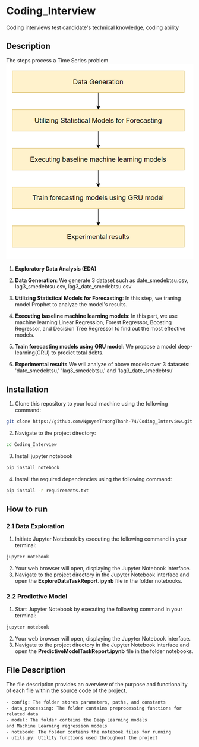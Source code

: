 # Coding_Interview
Coding interviews test candidate's technical knowledge, coding ability

## Description
The steps process a Time Series problem
![system_diagram.png](./documents/system_diagram.png)

1. **Exploratory Data Analysis (EDA)**

1. **Data Generation**: We generate 3 dataset such as date_smedebtsu.csv, lag3_smedebtsu.csv, lag3_date_smedebtsu.csv

2. **Utilizing Statistical Models for Forecasting**: In this step, we traning model Prophet to analyze the model's results.

3. **Executing baseline machine learning models**: In this part, we use machine learning Linear Regression, Forest Regressor, Boosting Regressor, and Decision Tree Regressor to find out the most effective models.

4. **Train forecasting models using GRU model**: We propose a model deep-learning(GRU) to predict total debts.

5. **Experimental results**  We will analyze of above models over 3 datasets: 'date_smedebtsu,' 'lag3_smedebtsu,' and 'lag3_date_smedebtsu'



## Installation
1. Clone this repository to your local machine using the following command:
```bash
git clone https://github.com/NguyenTruongThanh-74/Coding_Interview.git
```
2. Navigate to the project directory:
```bash
cd Coding_Interview
```
3. Install jupyter notebook
```bash
pip install notebook
```
4. Install the required dependencies using the following command:
```bash
pip install -r requirements.txt
```

## How to run
### 2.1 Data Exploration
1. Initiate Jupyter Notebook by executing the following command in your terminal:
```bash
jupyter notebook
```
2. Your web browser will open, displaying the Jupyter Notebook interface.
3. Navigate to the project directory in the Jupyter Notebook interface and open the **ExploreDataTaskReport.ipynb** file in the folder notebooks.

### 2.2 Predictive Model
1. Start Jupyter Notebook by executing the following command in your terminal:
```bash
jupyter notebook
```
2. Your web browser will open, displaying the Jupyter Notebook interface.
3. Navigate to the project directory in the Jupyter Notebook interface and open the **PredictiveModelTaskReport.ipynb** file in the folder notebooks.

## File Description
The file description provides an overview of the purpose and functionality of each file within the source code of the 
project.
```commandline
- config: The folder stores parameters, paths, and constants
- data_processing: The folder contains preprocessing functions for related data
- model: The folder contains the Deep Learning models
and Machine Learning regression models 
- notebook: The folder contains the notebook files for running
- utils.py: Utility functions used throughout the project
```
